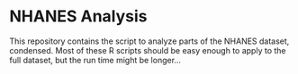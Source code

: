 # NHANES Analysis
This repository contains the script to analyze parts of the NHANES dataset, condensed.
Most of these R scripts should be easy enough to apply to the full dataset, but the run time might be longer...
